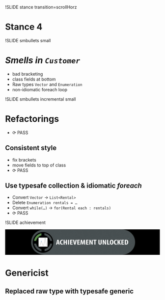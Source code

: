 !SLIDE stance transition=scrollHorz
# Stance 4

!SLIDE smbullets small

*Smells in `Customer`*
======================
* bad bracketing
* class fields at bottom
* Raw types `Vector` and `Enumeration`
* non-idiomatic foreach loop

!SLIDE smbullets incremental small

Refactorings
============
* <span class="PASS">⟳ PASS</span>

Consistent style
----------------
* fix brackets
* move fields to top of class
* <span class="PASS">⟳ PASS</span>

Use typesafe collection & idiomatic *foreach*
----------------------------------------------
* Convert `Vector` → `List<Rental>`
* Delete `Enumeration rentals = …`
* Convert `while(…)` → `for(Rental each : rentals)`
* <span class="PASS">⟳ PASS</span>

!SLIDE achievement

![achievement unlocked](achievement_unlocked.png)
# Genericist
## Replaced raw type with typesafe generic

